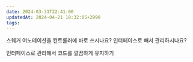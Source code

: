 ```yaml
---
date: 2024-03-31T22:41:00
updatedAt: 2024-04-21 18:32:05+2990
tags: 
---
```

스웨거 어노테이션을 컨트롤러에 바로 쓰시나요?
인터페이스로 빼서 관리하시나요?

인터페이스로 관리해서 코드를 깔끔하게 유지하기